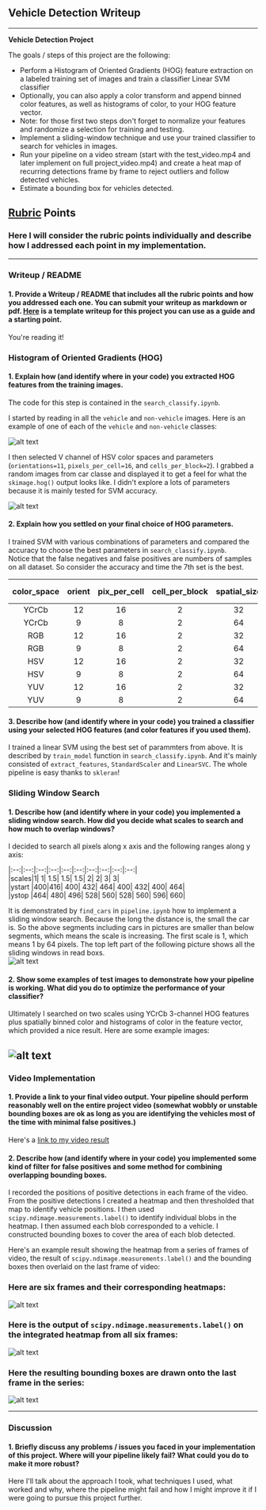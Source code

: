 ## Vehicle Detection Writeup
---

**Vehicle Detection Project**

The goals / steps of this project are the following:

* Perform a Histogram of Oriented Gradients (HOG) feature extraction on a labeled training set of images and train a classifier Linear SVM classifier
* Optionally, you can also apply a color transform and append binned color features, as well as histograms of color, to your HOG feature vector. 
* Note: for those first two steps don't forget to normalize your features and randomize a selection for training and testing.
* Implement a sliding-window technique and use your trained classifier to search for vehicles in images.
* Run your pipeline on a video stream (start with the test_video.mp4 and later implement on full project_video.mp4) and create a heat map of recurring detections frame by frame to reject outliers and follow detected vehicles.
* Estimate a bounding box for vehicles detected.

[//]: # (Image References)
[image1]: ./output_images/car_nocar.jpg
[image2]: ./output_images/hog.jpg
[image3]: ./output_images/pipeline.jpg
[image4]: ./examples/sliding_window.jpg
[image5]: ./examples/bboxes_and_heat.png
[image6]: ./examples/labels_map.png
[image7]: ./examples/output_bboxes.png
[video1]: ./test_videos_output/project_video_output.mp4

## [Rubric](https://review.udacity.com/#!/rubrics/513/view) Points
### Here I will consider the rubric points individually and describe how I addressed each point in my implementation.  

---
### Writeup / README

#### 1. Provide a Writeup / README that includes all the rubric points and how you addressed each one.  You can submit your writeup as markdown or pdf.  [Here](https://github.com/udacity/CarND-Vehicle-Detection/blob/master/writeup_template.md) is a template writeup for this project you can use as a guide and a starting point.  

You're reading it!

### Histogram of Oriented Gradients (HOG)

#### 1. Explain how (and identify where in your code) you extracted HOG features from the training images.

The code for this step is contained in the `search_classify.ipynb`.  

I started by reading in all the `vehicle` and `non-vehicle` images.  Here is an example of one of each of the `vehicle` and `non-vehicle` classes:

![alt text][image1]

I then selected V channel of HSV color spaces and parameters (`orientations=11`, `pixels_per_cell=16`, and `cells_per_block=2`).  I grabbed a random images from car classe and displayed it to get a feel for what the `skimage.hog()` output looks like. I didn't explore a lots of parameters because it is mainly tested for SVM accuracy.

![alt text][image2]

#### 2. Explain how you settled on your final choice of HOG parameters.

I trained SVM with various combinations of parameters and compared the accuracy to choose the best parameters in  `search_classify.ipynb`.  
Notice that the false negatives and false positives are numbers of samples on all dataset. So consider the accuracy and time the 7th set is the best.  
  
| color_space | orient | pix_per_cell | cell_per_block | spatial_size | hist_bins | Accuracy | Time(s) | false negatives | false positives |  
|:-----------:|:-------:|:-----------:|:--------------:|:------------:|:---------:|:--------:|:---:|:-----------:| :-----------:|  
| YCrCb | 12 | 16 | 2 | 32 | 32 | 0.9944 | 0.1947 | 6 | 4 |  
| YCrCb | 9 | 8 | 2 | 64 | 64 | 0.9938 | 0.3596 | 9 | 2 |  
| RGB | 12 | 16 | 2 | 32 | 32 | 0.9865 | 0.1938 | 12 | 12 |  
| RGB | 9 | 8 | 2 | 64 | 64 | 0.987 | 0.3616 | 15 | 8 |  
| HSV | 12 | 16 | 2 | 32 | 32 | 0.9932 | 0.193 | 7 | 5 |  
| HSV | 9 | 8 | 2 | 64 | 64 |  0.9949 | 0.3684 | 7 | 2 |  
| YUV | 12 | 16 | 2 | 32 | 32 | 0.9955 | 0.1899 | 7 | 1 |  
| YUV | 9 | 8 | 2 | 64 | 64 | 0.9944 | 0.3692 | 7 | 3 |  


#### 3. Describe how (and identify where in your code) you trained a classifier using your selected HOG features (and color features if you used them).
  
I trained a linear SVM using the best set of parammters from above. It is described by `train_model` function in `search_classify.ipynb`. And it's mainly consisted of `extract_features`, `StandardScaler` and `LinearSVC`. The whole pipeline is easy thanks to `skleran`!  
  
### Sliding Window Search

#### 1. Describe how (and identify where in your code) you implemented a sliding window search.  How did you decide what scales to search and how much to overlap windows?

I decided to search all pixels along x axis and the following ranges along y axis:  
  
|:--:|:--:|:--:|:--:|:--:|:--:|:--:|:--:|:--:|:--:|  
|scales|1| 1| 1.5| 1.5| 1.5| 2| 2| 3| 3|  
|ystart |400|416| 400| 432| 464| 400| 432| 400| 464|  
|ystop |464| 480| 496| 528| 560| 528| 560| 596| 660|  
  
It is demonstrated by `find_cars` in `pipeline.ipynb` how to implement a  sliding window search. Because the long the distance is, the small the car is. So the above segments including cars in pictures are smaller than below segments, which means the scale is increasing. The first scale is 1, which means 1 by 64 pixels. The top left part of the following picture shows all the sliding windows in read boxs.  
![alt text][image3]

#### 2. Show some examples of test images to demonstrate how your pipeline is working.  What did you do to optimize the performance of your classifier?

Ultimately I searched on two scales using YCrCb 3-channel HOG features plus spatially binned color and histograms of color in the feature vector, which provided a nice result.  Here are some example images:

![alt text][image4]
---

### Video Implementation

#### 1. Provide a link to your final video output.  Your pipeline should perform reasonably well on the entire project video (somewhat wobbly or unstable bounding boxes are ok as long as you are identifying the vehicles most of the time with minimal false positives.)
Here's a [link to my video result](./project_video.mp4)


#### 2. Describe how (and identify where in your code) you implemented some kind of filter for false positives and some method for combining overlapping bounding boxes.

I recorded the positions of positive detections in each frame of the video.  From the positive detections I created a heatmap and then thresholded that map to identify vehicle positions.  I then used `scipy.ndimage.measurements.label()` to identify individual blobs in the heatmap.  I then assumed each blob corresponded to a vehicle.  I constructed bounding boxes to cover the area of each blob detected.  

Here's an example result showing the heatmap from a series of frames of video, the result of `scipy.ndimage.measurements.label()` and the bounding boxes then overlaid on the last frame of video:

### Here are six frames and their corresponding heatmaps:

![alt text][image5]

### Here is the output of `scipy.ndimage.measurements.label()` on the integrated heatmap from all six frames:
![alt text][image6]

### Here the resulting bounding boxes are drawn onto the last frame in the series:
![alt text][image7]



---

### Discussion

#### 1. Briefly discuss any problems / issues you faced in your implementation of this project.  Where will your pipeline likely fail?  What could you do to make it more robust?

Here I'll talk about the approach I took, what techniques I used, what worked and why, where the pipeline might fail and how I might improve it if I were going to pursue this project further.  

